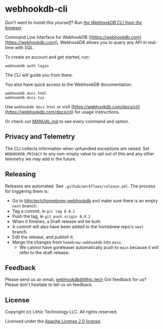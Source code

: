 # webhookdb-cli

_Don't want to install this yourself?_
_Run [the WebhookDB CLI from the browser](https://webhookdb.com/terminal/)._

Command Line Interface for WebhookDB ([https://webhookdb.com](https://webhookdb.com)).
WebhookDB allows you to query any API in real-time with SQL.

To create an account and get started, run:

	webhookdb auth login

The CLI will guide you from there.

You also have quick access to the WebhookDB documentation:

	webhookdb docs html
	webhookdb docs tui

Use `webhookdb docs html` or
visit [https://webhookdb.com/docs/cli](https://webhookdb.com/docs/cli) for usage instructions.

Or check out [MANUAL.md](https://github.com/lithictech/webhookdb-cli/blob/main/MANUAL.md)
to see every command and option.

## Privacy and Telemetry

The CLI collects information when unhandled exceptions are raised.
Set `WEBHOOKDB_PRIVACY` to any non-empty value to opt out of this
and any other telemetry we may add in the future.

## Releasing

Releases are automated. See `.github/workflows/release.yml`.
The process for triggering them is:

- Go to [lithictech/homebrew-webhookdb](https://github.com/lithictech/homebrew-webhookdb)
  and make sure there is an empty `next` branch.
- Tag a commit, ie `git tag 0.9.2`
- Push the tag, ie `git push origin 0.9.2`
- When it finishes, a Draft release will be built.
- A commit will also have been added to the homebrew repo's `next` branch.
- Edit the release, and publish it.
- Merge the changes from `homebrew-webhookdb` into `main`.
  - We cannot have goreleaser automatically push to `main`
    because it will refer to the draft release.

## Feedback

Please send us an email, [webhookdb@lithic.tech](mailto:webhookdb@lithic.tech)
Got feedback for us? Please don't hesitate to tell us on feedback.

## License

Copyright (c) Lithic Technology LLC. All rights reserved.

Licensed under the [Apache License 2.0 license](https://github.com/lithictech/webhookdb-cli/blob/main/LICENSE).
